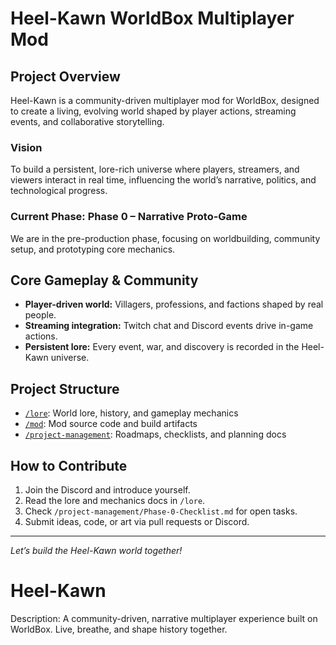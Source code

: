 # Heel-Kawn WorldBox Multiplayer Mod
## Project Overview
Heel-Kawn is a community-driven multiplayer mod for WorldBox, designed to create a living, evolving world shaped by player actions, streaming events, and collaborative storytelling. 

### Vision
To build a persistent, lore-rich universe where players, streamers, and viewers interact in real time, influencing the world’s narrative, politics, and technological progress.

### Current Phase: Phase 0 – Narrative Proto-Game
We are in the pre-production phase, focusing on worldbuilding, community setup, and prototyping core mechanics.

## Core Gameplay & Community
- **Player-driven world:** Villagers, professions, and factions shaped by real people.
- **Streaming integration:** Twitch chat and Discord events drive in-game actions.
- **Persistent lore:** Every event, war, and discovery is recorded in the Heel-Kawn universe.

## Project Structure
- [`/lore`](./lore): World lore, history, and gameplay mechanics
- [`/mod`](./mod): Mod source code and build artifacts
- [`/project-management`](./project-management): Roadmaps, checklists, and planning docs

## How to Contribute
1. Join the Discord and introduce yourself.
2. Read the lore and mechanics docs in `/lore`.
3. Check `/project-management/Phase-0-Checklist.md` for open tasks.
4. Submit ideas, code, or art via pull requests or Discord.

---
*Let’s build the Heel-Kawn world together!*
# Heel-Kawn
Description: A community-driven, narrative multiplayer experience built on WorldBox. Live, breathe, and shape history together.
